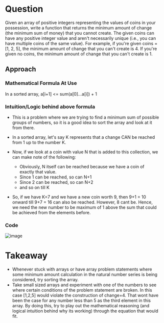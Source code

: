 # Question 

Given an array of positive integers representing the values of coins in your possession, write a function that returns the minimum amount of change (the minimum sum of money) that you cannot create. The given coins can have any positive integer value and aren't necessarily unique (i.e., you can have multiple coins of the same value). For example, if you're given coins = [1, 2, 5], the minimum amount of change that you can't create is 4. If you're given no coins, the minimum amount of change that you can't create is 1. 

## Approach 

### Mathematical Formula At Use 

In a sorted array, a[i+1] <= sum(a[0]...a[i]) + 1 

### Intuition/Logic behind above formula 

- This is a problem where we are trying to find a minimum sum of possible groups of numbers, so it is a good idea to sort the array and look at it from there.
- In a sorted array, let's say K represents that a change CAN be reached from 1 up to the number K.
- Now, if we look at a coin with value N that is added to this collection, we can make note of the following:
    - Obviously, N itself can be reached because we have a coin of exactly that value.
    - Since 1 can be reached, so can N+1
    - Since 2 can be reached, so can N+2
    - and so on till K

 - So, if we have K=7 and we have a new coin worth 9, then 9+1 = 10 onward till 9+7 = 16 can also be reached. However, 8 cant be. Hence, we need the new number to be maximum of 1 above the sum that could be achieved from the elements before.

### Code 

![image](https://github.com/ChaosAdmStudent/dsa-qs/assets/53689018/946b2744-d47b-4132-8948-000c3a4fe169)  

# Takeaway 

- Whenever stuck with arrays or have array problem statements where some minimum amount calculation in the natural number series is being considered, try sorting the array.
- Take small sized arrays and experiment with one of the numbers to see where certain conditions of the problem statement are broken. In this case [1,2,5] would violate the construction of change=4. That wont have been the case for any number less than 5 as the third element in this array. By doing this, try to play out the mathematical reasoning (and logical intuition behind why its working) through the equation that would fit.
